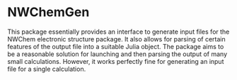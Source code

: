 # NWChemGen
This package essentially provides an interface to generate input files for the NWChem electronic structure package. It also allows for parsing of certain features of the output file into a suitable Julia object. The package aims to be a reasonable solution for launching and then parsing the output of many small calculations. However, it works perfectly fine for generating an input file for a single calculation.
